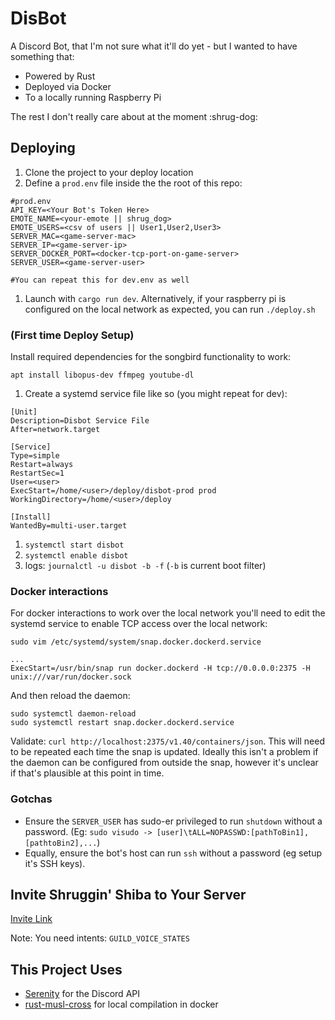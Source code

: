 # DisBot

A Discord Bot, that I'm not sure what it'll do yet - but I wanted to have something that:

- Powered by Rust
- Deployed via Docker
- To a locally running Raspberry Pi

The rest I don't really care about at the moment :shrug-dog:

## Deploying

1. Clone the project to your deploy location
1. Define a `prod.env` file inside the the root of this repo:

```
#prod.env
API_KEY=<Your Bot's Token Here>
EMOTE_NAME=<your-emote || shrug_dog>
EMOTE_USERS=<csv of users || User1,User2,User3>
SERVER_MAC=<game-server-mac>
SERVER_IP=<game-server-ip>
SERVER_DOCKER_PORT=<docker-tcp-port-on-game-server>
SERVER_USER=<game-server-user>

#You can repeat this for dev.env as well
```

1. Launch with `cargo run dev`. Alternatively, if your raspberry pi is configured on the local network as expected, you can run `./deploy.sh`

### (First time Deploy Setup)

Install required dependencies for the songbird functionality to work:

```
apt install libopus-dev ffmpeg youtube-dl
```

1. Create a systemd service file like so (you might repeat for dev):

```
[Unit]
Description=Disbot Service File
After=network.target

[Service]
Type=simple
Restart=always
RestartSec=1
User=<user>
ExecStart=/home/<user>/deploy/disbot-prod prod
WorkingDirectory=/home/<user>/deploy

[Install]
WantedBy=multi-user.target
```

1. `systemctl start disbot`
1. `systemctl enable disbot`
1. logs: `journalctl -u disbot -b -f` (`-b` is current boot filter)

### Docker interactions

For docker interactions to work over the local network you'll need to edit the systemd service to enable TCP access over the local network:

```
sudo vim /etc/systemd/system/snap.docker.dockerd.service

...
ExecStart=/usr/bin/snap run docker.dockerd -H tcp://0.0.0.0:2375 -H unix:///var/run/docker.sock
```

And then reload the daemon:

```
sudo systemctl daemon-reload
sudo systemctl restart snap.docker.dockerd.service
```

Validate: `curl http://localhost:2375/v1.40/containers/json`. This will need to be repeated each time the snap is updated. Ideally this isn't a problem if the daemon can be configured from outside the snap, however it's unclear if that's plausible at this point in time.

### Gotchas

- Ensure the `SERVER_USER` has sudo-er privileged to run `shutdown` without a password. (Eg: `sudo visudo -> [user]\tALL=NOPASSWD:[pathToBin1],[pathtoBin2],...`)
- Equally, ensure the bot's host can run `ssh` without a password (eg setup it's SSH keys).

## Invite Shruggin' Shiba to Your Server

[Invite Link](https://discord.com/api/oauth2/authorize?client_id=764937518570536990&permissions=342080&scope=bot)

Note: You need intents: `GUILD_VOICE_STATES`

## This Project Uses

- [Serenity](https://github.com/serenity-rs/serenity) for the Discord API
- [rust-musl-cross](https://github.com/messense/rust-musl-cross) for local compilation in docker
